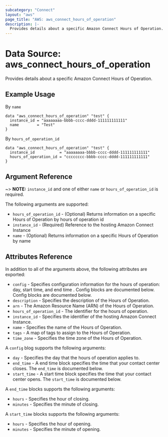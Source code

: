 ```yaml
---
subcategory: "Connect"
layout: "aws"
page_title: "AWS: aws_connect_hours_of_operation"
description: |-
  Provides details about a specific Amazon Connect Hours of Operation.
---
```


# Data Source: aws_connect_hours_of_operation

Provides details about a specific Amazon Connect Hours of Operation.

## Example Usage
By `name`

```hcl
data "aws_connect_hours_of_operation" "test" {
  instance_id = "aaaaaaaa-bbbb-cccc-dddd-111111111111"
  name        = "Test"
}
```

By `hours_of_operation_id`

```hcl
data "aws_connect_hours_of_operation" "test" {
  instance_id           = "aaaaaaaa-bbbb-cccc-dddd-111111111111"
  hours_of_operation_id = "cccccccc-bbbb-cccc-dddd-111111111111"
}
```

## Argument Reference

~> **NOTE:** `instance_id` and one of either `name` or `hours_of_operation_id` is required.

The following arguments are supported:

* `hours_of_operation_id` - (Optional) Returns information on a specific Hours of Operation by hours of operation id
* `instance_id` - (Required) Reference to the hosting Amazon Connect Instance
* `name` - (Optional) Returns information on a specific Hours of Operation by name

## Attributes Reference

In addition to all of the arguments above, the following attributes are exported:

* `config` - Specifies configuration information for the hours of operation: day, start time, and end time . Config blocks are documented below. Config blocks are documented below.
* `description` - Specifies the description of the Hours of Operation.
* `arn` - The Amazon Resource Name (ARN) of the Hours of Operation.
* `hours_of_operation_id` - The identifier for the hours of operation.
* `instance_id` - Specifies the identifier of the hosting Amazon Connect Instance.
* `name` - Specifies the name of the Hours of Operation.
* `tags` - A map of tags to assign to the Hours of Operation.
* `time_zone` - Specifies the time zone of the Hours of Operation.

A `config` blog supports the following arguments:

* `day` - Specifies the day that the hours of operation applies to.
* `end_time` - A end time block specifies the time that your contact center closes. The `end_time` is documented below.
* `start_time` - A start time block specifies the time that your contact center opens. The `start_time` is documented below.

A `end_time` blocks supports the following arguments:

* `hours` - Specifies the hour of closing.
* `minutes` - Specifies the minute of closing.

A `start_time` blocks supports the following arguments:

* `hours` - Specifies the hour of opening.
* `minutes` - Specifies the minute of opening.
